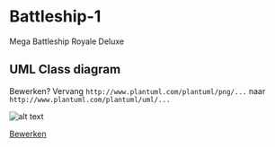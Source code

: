 # Battleship-1
Mega Battleship Royale Deluxe

## UML Class diagram
Bewerken? Vervang ``http://www.plantuml.com/plantuml/png/...`` naar ``http://www.plantuml.com/plantuml/uml/...``

![alt text](http://www.plantuml.com/plantuml/png/jLXVRzis47_Nfo2m5mTp3BT0zo1qGPjuIGtKQr5dQ_SqqD9P9Yg90adLJjn-z_54qHGZqz5WzCcyF_VZtV5uH_cDL5IekiWZ2OgKj01PqGIMK5515HSaZYEPq1n8GNVanQlfb6nPgZPHj629u9AlLHn_AMaStmfjlENYQnpVwHLv_VtoaYmWezTKgHpaXbMV-8D6ca5Uxy1elOWMrvzcSVn7gPXY8ECOQMC_pFmPZQMYQY1Mnw3drSUSFe0mE067UpRNd2hzSvi3gBwb0mqPlbr99MYYa2IJoVSh4b2SusyGXOb4qBMweK8m4EJoCWpaTWpZkHIU3RLCUAtEHwbN1HMiXFEGx4d5CKrJdUxJsIPH44HlmiL3YzPIOJYZzh_0d7DX0wIjVZHCDumTgAHpS0CLTJQaLrbde0Kgh7_gju9c1PIgrTQafWBNTQulV09qbSCfcCzKWHYA4uLb9g9maxxXfO9I7HOBMj8Cn634YGQS7F0cTu9M6vPWkYh155nJbMpw_jbxU2TOUhw7OSpXFWw06z1IUYXeRLHnPNjJUAS0m2qJhCm6GaH9JgKapqpcVKH-cPVQdkRi4KON92RVkCQFVbY0u4pMfkHNCxQaDdlFf7fjoAi8HQYOqKA38lKsJOtmi0TotTOU-mvA45H1q-ayoJkcHgnKP3Sc-FFGbIqtVEjID6edglbvgcVFmcfLdXOv4RynCD7Z4qcRI8MR4kGaFEV2Pt6H0hBGNwHNxTQQPRre-6lhEafi75Q6YK0s_aOkyQCIjdzsdHWJpRdnd1YtmNrmVZGdGjFKvDS33rP0u2s3URZ4a0urC4UvAG63Ryz_X6fQ2nNyVRHB8DOqWPDprkGyXp9Jcqu-ruANQbxG3Foy5omzmbtHvEjJjYqipoVQNYOIIaBltlzCzxhxc8JU2A0AdC_8srkdVn0NJ_WiW-CyhEpFwA2U6xnX5M-QXlqBJ-bzjrMWODHD_fWSoVoOU6ath7xEBxh8CrZJEbT-YamRwxs2-cOkMOs58uyf7zBHw1weewgONAE6gzD777u-xe-tssOLl0Q1aMF0FhFKrJyobg3gwfxfgBrEFXDqEqgyOQwb_dGV4-bcCuRgg8i6WuESgrkcR6lfN1Ci0FkGigtflgvoU8t5WUvTNQ4_Ayxp0LZDf_4N4rTB_MEf3HViKJjEynRFueOFnRq8NEOiDTgw56fmODb6MKgn79Ri4VfRVrYl9Hpqle5GBF6v5s5t_FU5TSZIFzCbimsaevtLUsX5jbQiqyz_j9jXbBKFEsrlttWp-COIi5M6Ii6wQgJ_PcQcshUECS4plwwLugKMtSDErG9UpXePx5X8LD5QGa0cGDP5I9XpckhqBnC1q9ToiVh89LEiiVmRy3g_VEfdGCDw6rHmVWLLFeYLlUdh72_Cx-JLTDrAtja2CI8danL0sZ5vCNdLy9byRw9jBuuMhMak0MK5hwNv9mPFn14emtEo8Zme9wc4FdEjl3XXVKz51ghJiD2ZtwPJ9xE1ME5K2x5actB3ENpqzOniZATjPXx_hp9taYw_Id6SOq3thB3nuB9hZKqphEDsHhwtRHFvJSwIhwUkclyK2t_xxTiNapqj97EUqBPEFa6YQ9bfnUZGwVt6JXA_ptitKBfrlmaC--RUQuE0Vk3Z6YqYAEk23FeN4LEW5q8jj4r4skgDcgyDiy1hZtw_WJAjY_m_ "UML ontwerp")

[Bewerken](http://www.plantuml.com/plantuml/png/jLXVRzis47_Nfo2m5mTp3BT0zo1qGPjuIGtKQr5dQ_SqqD9P9Yg90adLJjn-z_54qHGZqz5WzCcyF_VZtV5uH_cDL5IekiWZ2OgKj01PqGIMK5515HSaZYEPq1n8GNVanQlfb6nPgZPHj629u9AlLHn_AMaStmfjlENYQnpVwHLv_VtoaYmWezTKgHpaXbMV-8D6ca5Uxy1elOWMrvzcSVn7gPXY8ECOQMC_pFmPZQMYQY1Mnw3drSUSFe0mE067UpRNd2hzSvi3gBwb0mqPlbr99MYYa2IJoVSh4b2SusyGXOb4qBMweK8m4EJoCWpaTWpZkHIU3RLCUAtEHwbN1HMiXFEGx4d5CKrJdUxJsIPH44HlmiL3YzPIOJYZzh_0d7DX0wIjVZHCDumTgAHpS0CLTJQaLrbde0Kgh7_gju9c1PIgrTQafWBNTQulV09qbSCfcCzKWHYA4uLb9g9maxxXfO9I7HOBMj8Cn634YGQS7F0cTu9M6vPWkYh155nJbMpw_jbxU2TOUhw7OSpXFWw06z1IUYXeRLHnPNjJUAS0m2qJhCm6GaH9JgKapqpcVKH-cPVQdkRi4KON92RVkCQFVbY0u4pMfkHNCxQaDdlFf7fjoAi8HQYOqKA38lKsJOtmi0TotTOU-mvA45H1q-ayoJkcHgnKP3Sc-FFGbIqtVEjID6edglbvgcVFmcfLdXOv4RynCD7Z4qcRI8MR4kGaFEV2Pt6H0hBGNwHNxTQQPRre-6lhEafi75Q6YK0s_aOkyQCIjdzsdHWJpRdnd1YtmNrmVZGdGjFKvDS33rP0u2s3URZ4a0urC4UvAG63Ryz_X6fQ2nNyVRHB8DOqWPDprkGyXp9Jcqu-ruANQbxG3Foy5omzmbtHvEjJjYqipoVQNYOIIaBltlzCzxhxc8JU2A0AdC_8srkdVn0NJ_WiW-CyhEpFwA2U6xnX5M-QXlqBJ-bzjrMWODHD_fWSoVoOU6ath7xEBxh8CrZJEbT-YamRwxs2-cOkMOs58uyf7zBHw1weewgONAE6gzD777u-xe-tssOLl0Q1aMF0FhFKrJyobg3gwfxfgBrEFXDqEqgyOQwb_dGV4-bcCuRgg8i6WuESgrkcR6lfN1Ci0FkGigtflgvoU8t5WUvTNQ4_Ayxp0LZDf_4N4rTB_MEf3HViKJjEynRFueOFnRq8NEOiDTgw56fmODb6MKgn79Ri4VfRVrYl9Hpqle5GBF6v5s5t_FU5TSZIFzCbimsaevtLUsX5jbQiqyz_j9jXbBKFEsrlttWp-COIi5M6Ii6wQgJ_PcQcshUECS4plwwLugKMtSDErG9UpXePx5X8LD5QGa0cGDP5I9XpckhqBnC1q9ToiVh89LEiiVmRy3g_VEfdGCDw6rHmVWLLFeYLlUdh72_Cx-JLTDrAtja2CI8danL0sZ5vCNdLy9byRw9jBuuMhMak0MK5hwNv9mPFn14emtEo8Zme9wc4FdEjl3XXVKz51ghJiD2ZtwPJ9xE1ME5K2x5actB3ENpqzOniZATjPXx_hp9taYw_Id6SOq3thB3nuB9hZKqphEDsHhwtRHFvJSwIhwUkclyK2t_xxTiNapqj97EUqBPEFa6YQ9bfnUZGwVt6JXA_ptitKBfrlmaC--RUQuE0Vk3Z6YqYAEk23FeN4LEW5q8jj4r4skgDcgyDiy1hZtw_WJAjY_m_ "bewerken")
